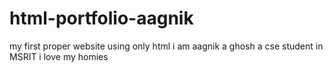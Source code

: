 # html-portfolio-aagnik
my first proper website using only html
i am aagnik a ghosh a cse student in MSRIT
i love my homies
